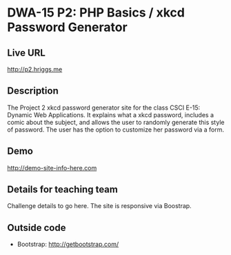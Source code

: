 # DWA-15 P2: PHP Basics / xkcd Password Generator 

## Live URL
<http://p2.hriggs.me>

## Description
The Project 2 xkcd password generator site for the class CSCI E-15: Dynamic Web Applications. 
It explains what a xkcd password, includes a comic about the subject, and allows the user 
to randomly generate this style of password. The user has the option to customize her password 
via a form. 

## Demo
<http://demo-site-info-here.com>

## Details for teaching team
Challenge details to go here. 
The site is responsive via Boostrap. 

## Outside code
* Bootstrap: http://getbootstrap.com/
